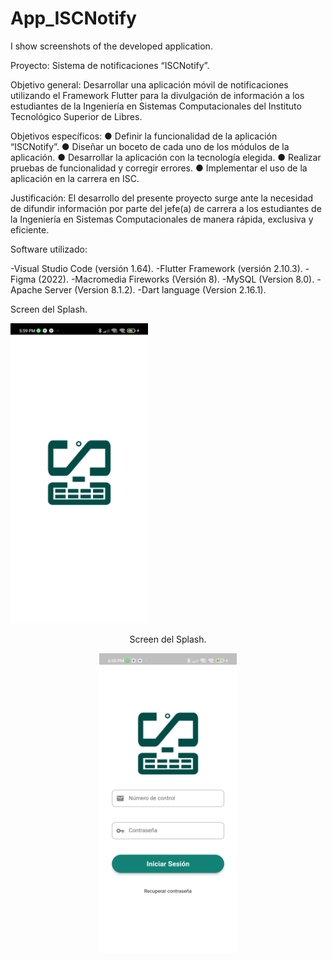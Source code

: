 # App_ISCNotify
I show screenshots of the developed application.

Proyecto: Sistema de notificaciones “ISCNotify”.

Objetivo general:
Desarrollar una aplicación móvil de notificaciones utilizando el Framework Flutter
para la divulgación de información a los estudiantes de la Ingeniería en Sistemas
Computacionales del Instituto Tecnológico Superior de Libres.

Objetivos específicos:
● Definir la funcionalidad de la aplicación “ISCNotify”.
● Diseñar un boceto de cada uno de los módulos de la aplicación.
● Desarrollar la aplicación con la tecnología elegida.
● Realizar pruebas de funcionalidad y corregir errores.
● Implementar el uso de la aplicación en la carrera en ISC.

Justificación:
El desarrollo del presente proyecto surge ante la necesidad de difundir información
por parte del jefe(a) de carrera a los estudiantes de la Ingeniería en Sistemas
Computacionales de manera rápida, exclusiva y eficiente.

Software utilizado:

-Visual Studio Code (versión 1.64).
-Flutter Framework (versión 2.10.3).
-Figma (2022).
-Macromedia Fireworks (Versión 8).
-MySQL (Version 8.0).
-Apache Server (Version 8.1.2).
-Dart language (Version 2.16.1).
<div>
<div align="left">
<p>Screen del Splash.</p>
<img src="https://github.com/ricardomtnez/App_ISCNotify/blob/main/Resources/Splash.jpg" width="220" height="480" title="Github Logo">
</div>
<div align="center">
  <p>Screen del Splash.</p>
<img src="https://github.com/ricardomtnez/App_ISCNotify/blob/main/Resources/Login.jpg" width="220" height="480" title="Github Logo">
</div>
</div>

